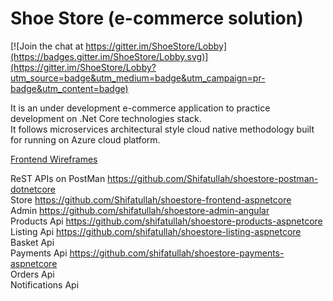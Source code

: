 # Shoe Store (e-commerce solution)

[![Join the chat at https://gitter.im/ShoeStore/Lobby](https://badges.gitter.im/ShoeStore/Lobby.svg)](https://gitter.im/ShoeStore/Lobby?utm_source=badge&utm_medium=badge&utm_campaign=pr-badge&utm_content=badge)

It is an under development e-commerce application to practice development on .Net Core technologies stack. \
It follows microservices architectural style cloud native methodology built for running on Azure cloud platform.

<a target="_blank" href="https://app.moqups.com/shifatullah/ZiU0oVmTf5/view/page/aa9df7b72">Frontend Wireframes</a>

ReST APIs on PostMan https://github.com/Shifatullah/shoestore-postman-dotnetcore \
Store https://github.com/Shifatullah/shoestore-frontend-aspnetcore \
Admin https://github.com/shifatullah/shoestore-admin-angular \
Products Api https://github.com/shifatullah/shoestore-products-aspnetcore \
Listing Api https://github.com/shifatullah/shoestore-listing-aspnetcore \
Basket Api \
Payments Api https://github.com/shifatullah/shoestore-payments-aspnetcore \
Orders Api \
Notifications Api
